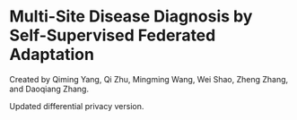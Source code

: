 # Multi-Site Disease Diagnosis by Self-Supervised Federated Adaptation
Created by Qiming Yang, Qi Zhu, Mingming Wang, Wei Shao, Zheng Zhang, and Daoqiang Zhang.

Updated differential privacy version.

